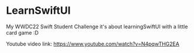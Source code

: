 # LearnSwiftUI
My WWDC22 Swift Student Challenge it's about learningSwiftUI with a little card game :D 

Youtube video link:
https://www.youtube.com/watch?v=N4pqwTHG2EA
